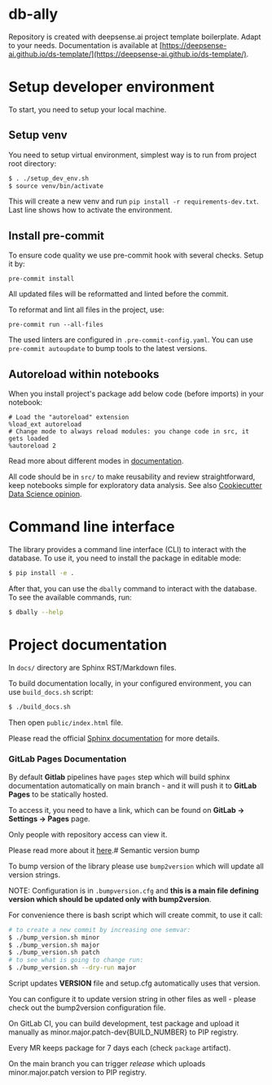 # db-ally

Repository is created with deepsense.ai project template boilerplate. Adapt to your needs.
Documentation is available at [https://deepsense-ai.github.io/ds-template/](https://deepsense-ai.github.io/ds-template/).


# Setup developer environment

To start, you need to setup your local machine.

## Setup venv

You need to setup virtual environment, simplest way is to run from project root directory:

```bash
$ . ./setup_dev_env.sh
$ source venv/bin/activate
```
This will create a new venv and run `pip install -r requirements-dev.txt`.
Last line shows how to activate the environment.

## Install pre-commit

To ensure code quality we use pre-commit hook with several checks. Setup it by:

```
pre-commit install
```

All updated files will be reformatted and linted before the commit.

To reformat and lint all files in the project, use:

`pre-commit run --all-files`

The used linters are configured in `.pre-commit-config.yaml`. You can use `pre-commit autoupdate` to bump tools to the latest versions.

## Autoreload within notebooks

When you install project's package add below code (before imports) in your notebook:
```
# Load the "autoreload" extension
%load_ext autoreload
# Change mode to always reload modules: you change code in src, it gets loaded
%autoreload 2
```
Read more about different modes in [documentation](https://ipython.org/ipython-doc/3/config/extensions/autoreload.html).

All code should be in `src/` to make reusability and review straightforward, keep notebooks simple for exploratory data analysis.
See also [Cookiecutter Data Science opinion](https://drivendata.github.io/cookiecutter-data-science/#notebooks-are-for-exploration-and-communication).

# Command line interface
The library provides a command line interface (CLI) to interact with the database. To use it, you need to install the package in editable mode:

```bash
$ pip install -e .
```

After that, you can use the `dbally` command to interact with the database. To see the available commands, run:

```bash
$ dbally --help
```

# Project documentation

In `docs/` directory are Sphinx RST/Markdown files.

To build documentation locally, in your configured environment, you can use `build_docs.sh` script:

```bash
$ ./build_docs.sh
```

Then open `public/index.html` file.

Please read the official [Sphinx documentation](https://www.sphinx-doc.org/en/master/) for more details.



### GitLab Pages Documentation

By default **Gitlab** pipelines have `pages` step which will build sphinx documentation automatically on main branch - and it will push it to **GitLab Pages** to be statically hosted.

To access it, you need to have a link, which can be found on **GitLab -> Settings -> Pages** page.

Only people with repository access can view it.

Please read more about it [here](https://docs.gitlab.com/ee/user/project/pages/index.html).# Semantic version bump

To bump version of the library please use `bump2version` which will update all version strings.

NOTE: Configuration is in `.bumpversion.cfg` and **this is a main file defining version which should be updated only with bump2version**.

For convenience there is bash script which will create commit, to use it call:

```bash
# to create a new commit by increasing one semvar:
$ ./bump_version.sh minor
$ ./bump_version.sh major
$ ./bump_version.sh patch
# to see what is going to change run:
$ ./bump_version.sh --dry-run major
```
Script updates **VERSION** file and setup.cfg automatically uses that version.

You can configure it to update version string in other files as well - please check out the bump2version configuration file.



On GitLab CI, you can build development, test package and upload it manually as minor.major.patch-dev{BUILD_NUMBER} to PIP registry.

Every MR keeps package for 7 days each (check `package` artifact).

On the main branch you can trigger _release_ which uploads minor.major.patch version to PIP registry.


